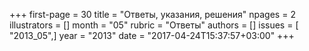 +++
first-page = 30
title = "Ответы, указания, решения"
npages = 2
illustrators = []
month = "05"
rubric = "Ответы"
authors = []
issues = [ "2013_05",]
year = "2013"
date = "2017-04-24T15:37:57+03:00"
+++
